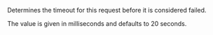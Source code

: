 ﻿Determines the timeout for this request before it is considered failed. 

The value is given in milliseconds and defaults to 20 seconds.